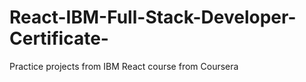 # React-IBM-Full-Stack-Developer-Certificate-
Practice projects from IBM React course from Coursera
